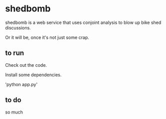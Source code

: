 shedbomb
========

shedbomb is a web service that uses conjoint analysis to blow up bike shed discussions.

Or it will be, once it's not just some crap.

to run
------

Check out the code.

Install some dependencies.

'python app.py'


to do
-----

so much